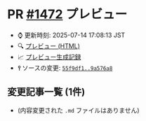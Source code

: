 # PR [\#1472](https://github.com/cpprefjp/site/pull/1472) プレビュー
- &#x231a; 更新時刻: 2025-07-14 17:08:13 JST
- &#x1f50d; [プレビュー (HTML)](https://cpprefjp.github.io/site/gen/pull/1472)
- &#x1f4c8; [プレビュー生成記録](https://github.com/cpprefjp/site/actions?query=event%3Apull_request_target+branch%3Acurrent_global_qualify_rule)
- **&#x2AEF;** ソースの変更: [`55f9df1..9a576a8`](https://github.com/cpprefjp/site/compare/55f9df14fbb786eacb8aa54d1de6df1d82163878..9a576a8705d60fd3ed281aaf4da2f701b19dd932)

## 変更記事一覧 (1件)

- (内容変更された `.md` ファイルはありません)
